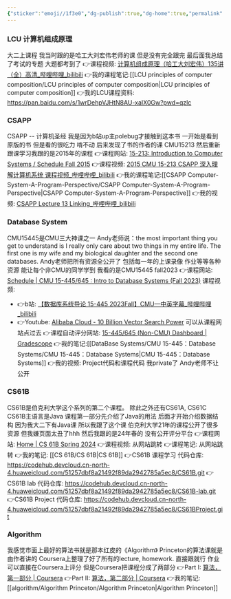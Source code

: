 ```yaml
---
{"sticker":"emoji//1f3e0","dg-publish":true,"dg-home":true,"permalink":"/QingZhiLiangCheng's Home/","tags":["gardenEntry"],"dgPassFrontmatter":true,"noteIcon":"","created":"2025-03-30T14:49:23.695+08:00","updated":"2025-03-31T14:22:50.195+08:00"}
---
```


### LCU 计算机组成原理
大二上课程
我当时跟的是哈工大刘宏伟老师的课  但是没有完全跟完
最后面我总结了考试的专题  大题都考到了
👉课程视频: [计算机组成原理（哈工大刘宏伟）135讲（全）高清_哔哩哔哩_bilibili](https://www.bilibili.com/video/BV1t4411e7LH/?spm_id_from=333.337.search-card.all.click)
👉我的课程笔记:[[LCU principles of computer composition/LCU principles of computer composition\|LCU principles of computer composition]]
👉我的LCU课程资料: https://pan.baidu.com/s/1wrDehpVJHtN8AU-xaIX0Gw?pwd=qzlc 

### CSAPP
CSAPP -- 计算机圣经
我是因为b站up主polebug才接触到这本书
一开始是看到原版的书 但是看的很吃力 啃不动
后来发现了书的作者的课 CMU15213
然后重新跟课学习我跟的是2015年的课程
👉课程网站: [15-213: Introduction to Computer Systems / Schedule Fall 2015](https://www.cs.cmu.edu/afs/cs/academic/class/15213-f15/www/schedule.html)
👉课程视频: [2015 CMU 15-213 CSAPP 深入理解计算机系统 课程视频_哔哩哔哩_bilibili](https://www.bilibili.com/video/BV1iW411d7hd/?spm_id_from=333.337.search-card.all.click)
👉我的课程笔记:[[CSAPP Computer-System-A-Program-Perspective/CSAPP Computer-System-A-Program-Perspective\|CSAPP Computer-System-A-Program-Perspective]]
👉我的视频: [CSAPP Lecture 13 Linking_哔哩哔哩_bilibili](https://www.bilibili.com/video/BV1YxZVY1EGJ/?spm_id_from=333.1387.homepage.video_card.click&vd_source=3256c9484ee0afb7fb8a95fc60db92c6)

### Database System
CMU15445是CMU三大神课之一
Andy老师说：the most important thing you get to understand is I really only care about two things in my entire life. The first one is my wife and my biological daughter and the second one databases.
Andy老师把所有资源全公开了 包括每一年的上课录像 作业等等各种资源 能让每个非CMU的同学学到
我看的是CMU15445 fall2023
👉课程网站:  [Schedule | CMU 15-445/645 : Intro to Database Systems (Fall 2023)](https://15445.courses.cs.cmu.edu/fall2023/schedule.html)
课程视频: 
- 👉b站: [【数据库系统导论 15-445 2023Fall】CMU—中英字幕_哔哩哔哩_bilibili](https://www.bilibili.com/video/BV1Ex4y1p7bi/?spm_id_from=333.337.search-card.all.click)
- 👉Youtube: [Alibaba Cloud - 10 Billion Vector Search Power](https://www.youtube.com/watch?v=n9S4Ibh5O0E) 可以从课程网站点过去
👉课程自动评分网站: [15-445/645 (Non-CMU) Dashboard | Gradescope](https://www.gradescope.com/courses/585997)
👉我的笔记:[[DataBase Systems/CMU 15-445：Database Systems/CMU 15-445：Database Systems\|CMU 15-445：Database Systems]]
👉我的视频: 
Project代码和课程代码 我private了 Andy老师不让公开

### CS61B
CS61B是伯克利大学这个系列的第二个课程。
除此之外还有CS61A, CS61C
CS61B主语言是Java 课程第一部分先介绍了Java的用法 后面才开始介绍数据结构
因为我大二下有Java课 所以我跟了这个课
伯克利大学21年的课程公开了很多资源 但我嫌页面太丑了hhh
然后我跟的是24年春的   没有公开评分平台
👉课程网站: [Home | CS 61B Spring 2024](https://sp24.datastructur.es/)
👉课程视频: 从网站跳转
👉课程笔记: 从网站跳转
👉我的笔记: [[CS 61B/CS 61B\|CS 61B]]
👉CS61B 课程学习 代码仓库: https://codehub.devcloud.cn-north-4.huaweicloud.com/51257dbf8a21492f89da2942785a5ec8/CS61B.git
👉CS61B lab 代码仓库: https://codehub.devcloud.cn-north-4.huaweicloud.com/51257dbf8a21492f89da2942785a5ec8/CS61B-lab.git
👉CS61B Project 代码仓库: https://codehub.devcloud.cn-north-4.huaweicloud.com/51257dbf8a21492f89da2942785a5ec8/CS61BProject.git

### Algorithm
我感觉市面上最好的算法书就是那本红皮的《Algorithm》
Princeton的算法课就是由作者讲的
Coursera上整理了好了所有的lecture, homework.
直接跟就行  作业可以直接在Coursera上评分 但是Coursera把课程分成了两部分
👉Part I: [算法，第一部分 | Coursera](https://www.coursera.org/learn/algorithms-part1)
👉Part II: [算法，第二部分 | Coursera](https://www.coursera.org/learn/algorithms-part2)
👉我的笔记: [[algorithm/Algorithm Princeton/Algorithm Princeton\|Algorithm Princeton]]